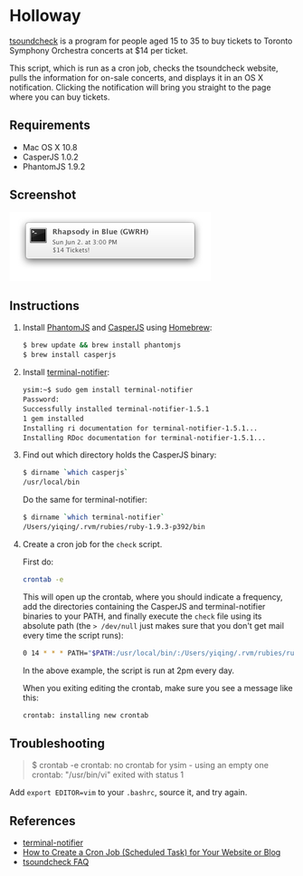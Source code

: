 # Holloway

[tsoundcheck](http://www.tso.ca/tsoundcheck/default.aspx) is a program for 
people aged 15 to 35 to buy tickets to Toronto Symphony Orchestra concerts at 
$14 per ticket. 

This script, which is run as a cron job, checks the tsoundcheck website, pulls
the information for on-sale concerts, and displays it in an OS X notification. 
Clicking the notification will bring you straight to the page where you can buy 
tickets. 


## Requirements

* Mac OS X 10.8
* CasperJS 1.0.2
* PhantomJS 1.9.2


## Screenshot

![notification](screenshots/notification.png)  


## Instructions

1. Install [PhantomJS](http://phantomjs.org/) and 
   [CasperJS](http://casperjs.org/) using [Homebrew](http://mxcl.github.io/homebrew/):

    ```bash
    $ brew update && brew install phantomjs
    $ brew install casperjs
    ```

1. Install [terminal-notifier](https://github.com/alloy/terminal-notifier):

    ```bash
    ysim:~$ sudo gem install terminal-notifier
    Password:
    Successfully installed terminal-notifier-1.5.1
    1 gem installed
    Installing ri documentation for terminal-notifier-1.5.1...
    Installing RDoc documentation for terminal-notifier-1.5.1...
    ```

1. Find out which directory holds the CasperJS binary:

    ```bash
    $ dirname `which casperjs`
    /usr/local/bin
    ```

    Do the same for terminal-notifier:

    ```bash
    $ dirname `which terminal-notifier`
    /Users/yiqing/.rvm/rubies/ruby-1.9.3-p392/bin
    ```

1. Create a cron job for the `check` script. 

    First do: 
    
    ```bash
    crontab -e
    ```

    This will open up the crontab, where you should indicate a frequency, 
    add the directories containing the CasperJS and terminal-notifier binaries
    to your PATH, and finally execute the `check` file using its absolute
    path (the `> /dev/null` just makes sure that you don't get mail every time
    the script runs): 

    ```bash
    0 14 * * * PATH="$PATH:/usr/local/bin/:/Users/yiqing/.rvm/rubies/ruby-1.9.3-p392/bin/" ~/Repos/holloway/check > /dev/null
    ```

    In the above example, the script is run at 2pm every day. 

    When you exiting editing the crontab, make sure you see a message like
    this: 

    ```bash
    crontab: installing new crontab
    ```


## Troubleshooting

> $ crontab -e
> crontab: no crontab for ysim - using an empty one
> crontab: "/usr/bin/vi" exited with status 1

Add `export EDITOR=vim` to your `.bashrc`, source it, and try again. 


## References

* [terminal-notifier](https://github.com/alloy/terminal-notifier)
* [How to Create a Cron Job (Scheduled Task) for Your Website or Blog](http://www.thesitewizard.com/general/set-cron-job.shtml)
* [tsoundcheck FAQ](http://www.tso.ca/tsoundcheck/FAQ.aspx)

